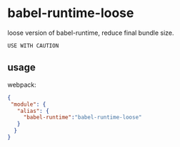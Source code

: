 # babel-runtime-loose

loose version of babel-runtime, reduce final bundle size.

`USE WITH CAUTION`

## usage

webpack:
```json
{
 "module": {
   "alias": {
     "babel-runtime":"babel-runtime-loose"
   } 
  }
}
```